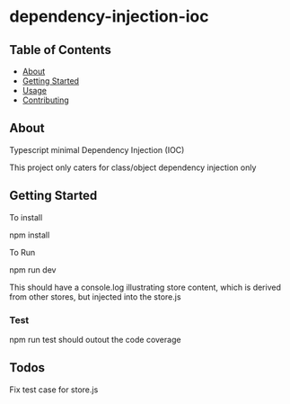 # dependency-injection-ioc

## Table of Contents

- [About](#about)
- [Getting Started](#getting_started)
- [Usage](#usage)
- [Contributing](../CONTRIBUTING.md)

## About <a name = "about"></a>

Typescript minimal Dependency Injection (IOC)

This project only caters for class/object dependency injection only

## Getting Started <a name = "getting_started"></a>

To install

npm install

To Run

npm run dev

This should have a console.log illustrating store content, which is derived from other stores, but injected into the store.js

### Test

npm run test should outout the code coverage

## Todos

Fix test case for store.js
